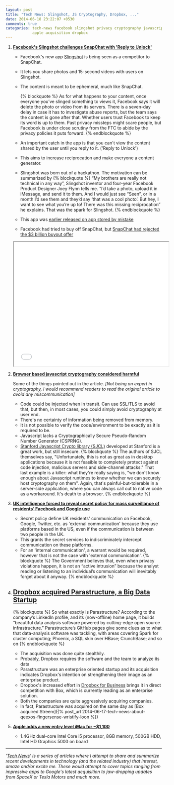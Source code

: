 ```yaml
---
layout: post
title: "Tech News: Slingshot, JS Cryptography, Dropbox, ..."
date: 2014-06-18 23:22:07 +0530
comments: true
categories: tech-news facebook slingshot privacy cryptography javascript
            apple acquisition dropbox          
---
```


1. **[Facebook's Slingshot challenges SnapChat with 'Reply to Unlock'](http://techcrunch.com/2014/06/17/facebook-slingshot/)**
    - Facebook's new app [Slingshot](http://www.sling.me/) is being seen as a 
      competitor to SnapChat. 
    - It lets you share photos and 15-second videos with users on Slingshot.
    - The content is meant to be ephemeral, much like SnapChat. 

      {% blockquote %}
      As for what happens to your content, once everyone you’ve slinged something to views it, Facebook says it will delete the photo or video from its servers. There is a seven-day delay in case it has to investigate abuse reports, but the team says the content is gone after that. Whether users trust Facebook to keep its word is up to them. Past privacy missteps might scare people, but Facebook is under close scrutiny from the FTC to abide by the privacy policies it puts forward.
      {% endblockquote %}

    - An important catch in the app is that you can't view the content shared 
      by the user until you reply to it. ('Reply to Unlock')
    - This aims to increase reciprocation and make everyone a content generator.
    - Slingshot was born out of a hackathon. The motivation can be summarized by 
      {% blockquote %}
      “My brothers are really not technical in any way”, Slingshot inventor and four-year Facebook Product Designer Joey Flynn tells me. “I’d take a photo, upload it in iMessage, and send it to them. And I would just see “Seen”, or in a month I’d see them and they‘d say ‘that was a cool photo’. But hey, I want to see what you’re up to! There was this missing reciprocation” he explains. That was the spark for Slingshot.
      {% endblockquote %}
    - This app was [earlier released on app stored by mistake](http://mashable.com/2014/06/09/slingshot-app/)
    - Facebook had tried to buy off SnapChat, but [SnapChat had rejected the $3 billion buyout offer](http://www.reuters.com/article/2013/11/13/us-facebook-snapchat-idUSBRE9AC11E20131113)

    <iframe src="//player.vimeo.com/video/98214265" width="500" height="400" webkitallowfullscreen mozallowfullscreen allowfullscreen></iframe>

2. **[Browser based javascript cryptography considered harmful](http://matasano.com/articles/javascript-cryptography/)**
    
    Some of the things pointed out in the article. *[Not being an expert in cryptography, I would recommend readers to read
      the original article to avoid any miscommunication]*

    - Code could be injected when in transit. Can use SSL/TLS to avoid that, but 
      then, in most cases, you could simply avoid cryptography at 
      user end.
    - There's no certainty of information being removed from memory.
    - It is not possible to verify the code/environment to be exactly as it is 
      required to be. 
    - Javascript lacks a Cryptographically Secure Pseudo-Random Number Generator (CSPRNG). 
    - [Stanford Javascript Crypto library (SJCL)](https://crypto.stanford.edu/sjcl/)
      developed at Stanford is a great work, but still insecure.
      {% blockquote %}
      The authors of SJCL themselves say, "Unfortunately, this is not as great as in desktop applications because it is not feasible to completely protect against code injection, malicious servers and side-channel attacks." That last example is a killer: what they're really saying is, "we don't know enough about Javascript runtimes to know whether we can securely host cryptography on them". Again, that's painful-but-tolerable in a server-side application, where you can always call out to native code as a workaround. It's death to a browser.
      {% endblockquote %}

3. **[UK intelligence forced to reveal secret policy for mass surveillance of
   residents’ Facebook and Google
   use](https://www.privacyinternational.org/press-releases/uk-intelligence-forced-to-reveal-secret-policy-for-mass-surveillance-of-residents)**
   - Secret policy define UK residents' communication on Facebook, Google, Twitter, etc.
     as 'external communication' because they use platforms based in the US, even
     if the communication is between two people in the UK.
   - This grants the secret services to indiscriminately intercept communication
     on these platforms.
   - For an 'internal communication', a warrant would be required, however that 
     is not the case with 'external communication'.
     {% blockquote %}
     The Government believes that, even when privacy violations happen, it is not an “active intrusion” because the analyst reading or listening to an individual’s communication will inevitably forget about it anyway.
     {% endblockquote %}

4. **[Dropbox acquired Parastructure, a Big Data Startup](http://techcrunch.com/2014/06/16/dropbox-has-quietly-acquired-parastructure-a-big-data-startup-in-stealth/)**
    -
    {% blockquote %}
    So what exactly is Parastructure? According to the company’s LinkedIn profile, and its (now-offline) home page, it builds “beautiful data analysis software powered by cutting-edge open source infrastructure.” Parastructure’s GitHub pages give some clues as to what that data-analysis software was tackling, with areas covering Spark for cluster computing; Phoenix, a SQL skin over HBase; CrunchBase; and so on
    {% endblockquote %}
    
    - The acquisition was done quite stealthily.
    - Probably, Dropbox requires the software and the team to analyze its data
    - Parastructure was an enterprise oriented startup and its acquisition indicates 
      Dropbox's intention on strengthening their image as an enterprise product.
    - Dropbox's increased effort in [Dropbox for
      Business](https://www.dropbox.com/business) brings it in direct
      competition with Box, which is currently leading as an enterprise
      solution.
    - Both the companies are quite aggressively acquiring companies. 
    - In fact, Parastructure was acquired on the same day as 
      [Box acquired Streem]({% post_url 2014-06-17-tech-news-about-qeexos-fingersense-wristify-loon  %})

5. **[Apple adds a new entry level iMac for ~$1,100](http://techcrunch.com/2014/06/18/apple-adds-a-new-entry-level-imac-for-1099/)**
    - 1.4GHz dual-core Intel Core i5 processor, 8GB memory, 500GB HDD, Intel HD Graphics 5000 on board
&nbsp;
&nbsp;

----
*'[Tech News](/techblog/categories/tech-news)' is a series of articles where I attempt to share and summarize
recent developments in technology (and the related industry) that interest,
amaze and/or excite me. These would attempt to cover topics ranging from impressive 
apps to Google's latest acquisition to jaw-dropping updates from SpaceX or Tesla Motors
and much more.*

